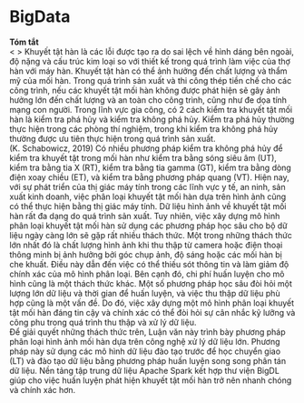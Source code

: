 # BigData
**Tóm tắt**
  <br> < >
  Khuyết tật hàn là các lỗi được tạo ra do sai lệch về hình dáng bên ngoài, độ nặng và cấu trúc kim loại so với thiết kế trong quá trình làm việc của thợ hàn với máy hàn. Khuyết tật hàn có thể ảnh hưởng đến chất lượng và thẩm mỹ của mối hàn. Trong quá trình sản xuất và thi công thép tiền chế cho các công trình, nếu các khuyết tật mối hàn không được phát hiện sẽ gây ảnh hưởng lớn đến chất lượng và an toàn cho công trình, cũng như đe dọa tính mạng con người. Trong lĩnh vực gia công, có 2 cách kiểm tra khuyết tật mối hàn là kiểm tra phá hủy và kiểm tra không phá hủy. Kiểm tra phá hủy thường thực hiện trong các phòng thí nghiệm, trong khi kiểm tra không phá hủy thường được ưu tiên thực hiện trong quá trình sản xuất.
<br>
  <space><space>
  (K. Schabowicz, 2019) Có nhiều phương pháp kiểm tra không phá hủy để kiểm tra khuyết tật trong mối hàn như kiểm tra bằng sóng siêu âm (UT), kiểm tra bằng tia X (RT), kiểm tra bằng tia gamma (GT), kiểm tra bằng dòng điện xoay chiều (ET), và kiểm tra bằng phương pháp quang (VT). Hiện nay, với sự phát triển của thị giác máy tính trong các lĩnh vực y tế, an ninh, sản xuất kinh doanh, việc phân loại khuyết tật mối hàn dựa trên hình ảnh cũng có thể thực hiện bằng thị giác máy tính.
Dữ liệu hình ảnh về khuyết tật mối hàn rất đa dạng do quá trình sản xuất. Tuy nhiên, việc xây dựng mô hình phân loại khuyết tật mối hàn sử dụng các phương pháp học sâu cho bộ dữ liệu ngày càng lớn sẽ gặp rất nhiều thách thức. Một trong những thách thức lớn nhất đó là chất lượng hình ảnh khi thu thập từ camera hoặc điện thoại thông minh bị ảnh hưởng bởi góc chụp ảnh, độ sáng hoặc các mối hàn bị che khuất. Điều này dẫn đến việc có thể thiếu sót thông tin và làm giảm độ chính xác của mô hình phân loại. Bên cạnh đó, chi phí huấn luyện cho mô hình cũng là một thách thức khác. Một số phương pháp học sâu đòi hỏi một lượng lớn dữ liệu và thời gian để huấn luyện, và việc thu thập dữ liệu phù hợp cũng là một vấn đề. Do đó, việc xây dựng một mô hình phân loại khuyết tật mối hàn đáng tin cậy và chính xác có thể đòi hỏi sự cân nhắc kỹ lưỡng và công phu trong quá trình thu thập và xử lý dữ liệu.
<br>
  Để giải quyết những thách thức trên, Luận văn này trình bày phương pháp phân loại hình ảnh mối hàn dựa trên công nghệ xử lý dữ liệu lớn. Phương pháp này sử dụng các mô hình dữ liệu đào tạo trước để học chuyển giao (LT) và đào tạo dữ liệu bằng phương pháp huấn luyện song song phân tán dữ liệu. Nền tảng tập trung dữ liệu Apache Spark kết hợp thư viện BigDL giúp cho việc huấn luyện phát hiện khuyết tật mối hàn trở nên nhanh chóng và chính xác hơn.
